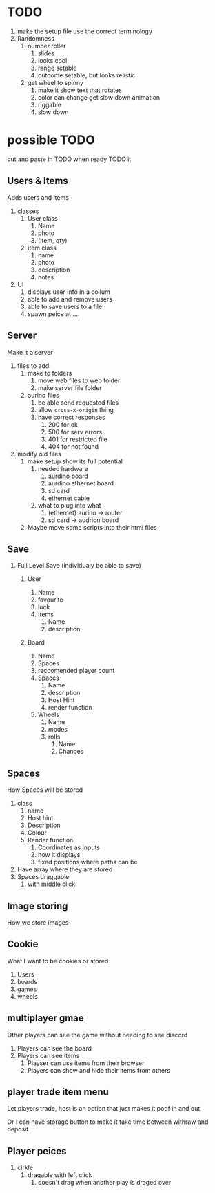
# TODO

1. make the setup file use the correct terminology
1. Randomness
    1. number roller
        1. slides
        1. looks cool
        1. range setable
        1. outcome setable, but looks relistic
    1. get wheel to spinny
        1. make it show text that rotates
        1. color can change get slow down animation
        1. riggable
        1. slow down

# possible TODO
cut and paste in TODO when ready TODO it
## Users & Items
Adds users and items
1. classes
    1. User class
        1. Name
        1. photo
        1. (item, qty)
    1. item class
        1. name
        1. photo
        1. description
        1. notes
1. UI
    1. displays user info in a collum
    1. able to add and remove users
    1. able to save users to a file
    1. spawn peice at ....

## Server
Make it a server
1. files to add
    1. make to folders
        1. move web files to web folder
        1. make server file folder
    1. aurino files
        1. be able send requested files
        1. allow `cross-x-origin` thing
        1. have correct responses
            1. 200 for ok
            1. 500 for serv errors
            1. 401 for restricted file
            1. 404 for not found
1. modify old files
    1. make setup show its full potential
        1. needed hardware
            1. aurdino board
            1. aurdino ethernet board
            1. sd card
            1. ethernet cable
        1. what to plug into what
            1. (ethernet) aurino -> router
            1. sd card -> audrion board
    1. Maybe move some scripts into their html files

## Save
1. Full Level Save (individualy be able to save)
    1. User
        1. Name
        1. favourite
        1. luck
        1. Items
            1. Name
            1. description
            
   1. Board
        1. Name
        1. Spaces
        1. reccomended player count
        1. Spaces
            1. Name
            1. description
            1. Host Hint
            1. render function
        1. Wheels
            1. Name
            1. modes
            1. rolls
                1. Name
                1. Chances
## Spaces
How Spaces will be stored
1. class
    1. name
    1. Host hint
    1. Description
    1. Colour
    1. Render function
        1. Coordinates as inputs
        1. how it displays
        1. fixed positions where paths can be
1. Have array where they are stored
1. Spaces draggable
    1. with middle click

## Image storing
How we store images

## Cookie
What I want to be cookies or stored
1. Users
1. boards
1. games
1. wheels

## multiplayer gmae
Other players can see the game without needing to see discord
1. Players can see the board
1. Players can see items
    1. Playser can use items from their browser
    1. Players can show and hide their items from others

## player trade item menu
Let players trade, host is an option that just makes it poof in and out

Or I can have storage button to make it take time between withraw and deposit

## Player peices

1. cirkle
    1. dragable with left click
        1. doesn't drag when another play is draged over